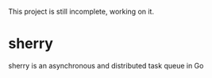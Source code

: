 This project is still incomplete, working on it.
# sherry
sherry is an asynchronous and distributed task queue in Go
